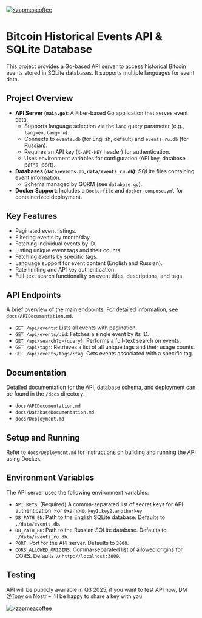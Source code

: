 [![⚡️zapmeacoffee](https://img.shields.io/badge/⚡️zap_-me_a_coffee-violet?style=plastic)](https://zapmeacoffee.com/npub1tcalvjvswjh5rwhr3gywmfjzghthexjpddzvlxre9wxfqz4euqys0309hn)

# Bitcoin Historical Events API & SQLite Database

This project provides a Go-based API server to access historical Bitcoin events stored in SQLite databases. It supports multiple languages for event data.

## Project Overview

-   **API Server (`main.go`)**: A Fiber-based Go application that serves event data.
    -   Supports language selection via the `lang` query parameter (e.g., `lang=en`, `lang=ru`).
    -   Connects to `events.db` (for English, default) and `events_ru.db` (for Russian).
    -   Requires an API key (`X-API-KEY` header) for authentication.
    -   Uses environment variables for configuration (API key, database paths, port).
-   **Databases (`data/events.db`, `data/events_ru.db`)**: SQLite files containing event information.
    -   Schema managed by GORM (see `database.go`).
-   **Docker Support**: Includes a `Dockerfile` and `docker-compose.yml` for containerized deployment.

## Key Features

-   Paginated event listings.
-   Filtering events by month/day.
-   Fetching individual events by ID.
-   Listing unique event tags and their counts.
-   Fetching events by specific tags.
-   Language support for event content (English and Russian).
-   Rate limiting and API key authentication.
-   Full-text search functionality on event titles, descriptions, and tags.

## API Endpoints

A brief overview of the main endpoints. For detailed information, see `docs/APIDocumentation.md`.

-   `GET /api/events`: Lists all events with pagination.
-   `GET /api/events/:id`: Fetches a single event by its ID.
-   `GET /api/search?q={query}`: Performs a full-text search on events.
-   `GET /api/tags`: Retrieves a list of all unique tags and their usage counts.
-   `GET /api/events/tags/:tag`: Gets events associated with a specific tag.

## Documentation

Detailed documentation for the API, database schema, and deployment can be found in the `/docs` directory:
-   `docs/APIDocumentation.md`
-   `docs/DatabaseDocumentation.md`
-   `docs/Deployment.md`

## Setup and Running

Refer to `docs/Deployment.md` for instructions on building and running the API using Docker.

## Environment Variables

The API server uses the following environment variables:

-   `API_KEYS`: (Required) A comma-separated list of secret keys for API authentication. For example: `key1,key2,anotherkey`
-   `DB_PATH_EN`: Path to the English SQLite database. Defaults to `./data/events.db`.
-   `DB_PATH_RU`: Path to the Russian SQLite database. Defaults to `./data/events_ru.db`.
-   `PORT`: Port for the API server. Defaults to `3000`.
-   `CORS_ALLOWED_ORIGINS`: Comma-separated list of allowed origins for CORS. Defaults to `http://localhost:3000`.

## Testing

API will be publicly available in Q3 2025, if you want to test API now, DM [@Tony](https://njump.me/npub10awzknjg5r5lajnr53438ndcyjylgqsrnrtq5grs495v42qc6awsj45ys7) on Nostr – I'll be happy to share a key with you.

[![⚡️zapmeacoffee](https://img.shields.io/badge/⚡️zap_-me_a_coffee-violet?style=plastic)](https://zapmeacoffee.com/npub1tcalvjvswjh5rwhr3gywmfjzghthexjpddzvlxre9wxfqz4euqys0309hn)